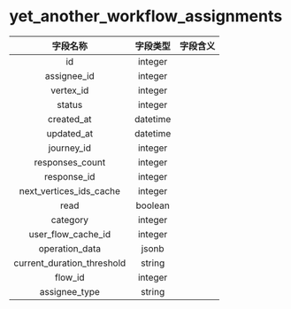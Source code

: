# yet_another_workflow_assignments

| 字段名称 | 字段类型 | 字段含义 |
| :-----: | :-----: | :-----: 
| id | integer |  |
| assignee_id | integer |  |
| vertex_id | integer |  |
| status | integer |  |
| created_at | datetime |  |
| updated_at | datetime |  |
| journey_id | integer |  |
| responses_count | integer |  |
| response_id | integer |  |
| next_vertices_ids_cache | integer |  |
| read | boolean |  |
| category | integer |  |
| user_flow_cache_id | integer |  |
| operation_data | jsonb |  |
| current_duration_threshold | string |  |
| flow_id | integer |  |
| assignee_type | string |  |

